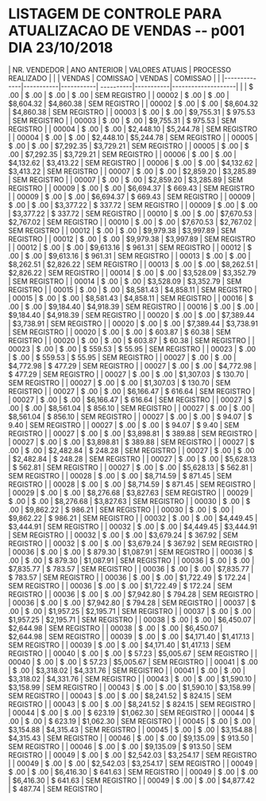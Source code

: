 

# LISTAGEM DE CONTROLE PARA ATUALIZACAO DE VENDAS -- p001 DIA 23/10/2018

| NR. VENDEDOR | ANO ANTERIOR          | VALORES ATUAIS        | PROCESSO REALIZADO |
|              | VENDAS    | COMISSAO  | VENDAS    | COMISSAO  |                    |
|--------------|-----------|-----------| ----------|-----------|--------------------|
|              | $     .00 | $     .00 | $     .00 | $     .00 | SEM REGISTRO       |
|  00002       | $     .00 | $     .00 | $8,604.32 | $4,860.38 | SEM REGISTRO       |
|  00002       | $     .00 | $     .00 | $8,604.32 | $4,860.38 | SEM REGISTRO       |
|  00003       | $     .00 | $     .00 | $9,755.31 | $  975.53 | SEM REGISTRO       |
|  00003       | $     .00 | $     .00 | $9,755.31 | $  975.53 | SEM REGISTRO       |
|  00004       | $     .00 | $     .00 | $2,448.10 | $5,244.78 | SEM REGISTRO       |
|  00004       | $     .00 | $     .00 | $2,448.10 | $5,244.78 | SEM REGISTRO       |
|  00005       | $     .00 | $     .00 | $7,292.35 | $3,729.21 | SEM REGISTRO       |
|  00005       | $     .00 | $     .00 | $7,292.35 | $3,729.21 | SEM REGISTRO       |
|  00006       | $     .00 | $     .00 | $4,132.62 | $3,413.22 | SEM REGISTRO       |
|  00006       | $     .00 | $     .00 | $4,132.62 | $3,413.22 | SEM REGISTRO       |
|  00007       | $     .00 | $     .00 | $2,859.20 | $3,285.89 | SEM REGISTRO       |
|  00007       | $     .00 | $     .00 | $2,859.20 | $3,285.89 | SEM REGISTRO       |
|  00009       | $     .00 | $     .00 | $6,694.37 | $  669.43 | SEM REGISTRO       |
|  00009       | $     .00 | $     .00 | $6,694.37 | $  669.43 | SEM REGISTRO       |
|  00009       | $     .00 | $     .00 | $3,377.22 | $  337.72 | SEM REGISTRO       |
|  00009       | $     .00 | $     .00 | $3,377.22 | $  337.72 | SEM REGISTRO       |
|  00010       | $     .00 | $     .00 | $7,670.53 | $2,767.02 | SEM REGISTRO       |
|  00010       | $     .00 | $     .00 | $7,670.53 | $2,767.02 | SEM REGISTRO       |
|  00012       | $     .00 | $     .00 | $9,979.38 | $3,997.89 | SEM REGISTRO       |
|  00012       | $     .00 | $     .00 | $9,979.38 | $3,997.89 | SEM REGISTRO       |
|  00012       | $     .00 | $     .00 | $9,613.16 | $  961.31 | SEM REGISTRO       |
|  00012       | $     .00 | $     .00 | $9,613.16 | $  961.31 | SEM REGISTRO       |
|  00013       | $     .00 | $     .00 | $8,262.51 | $2,826.22 | SEM REGISTRO       |
|  00013       | $     .00 | $     .00 | $8,262.51 | $2,826.22 | SEM REGISTRO       |
|  00014       | $     .00 | $     .00 | $3,528.09 | $3,352.79 | SEM REGISTRO       |
|  00014       | $     .00 | $     .00 | $3,528.09 | $3,352.79 | SEM REGISTRO       |
|  00015       | $     .00 | $     .00 | $8,581.43 | $4,858.11 | SEM REGISTRO       |
|  00015       | $     .00 | $     .00 | $8,581.43 | $4,858.11 | SEM REGISTRO       |
|  00016       | $     .00 | $     .00 | $9,184.40 | $4,918.39 | SEM REGISTRO       |
|  00016       | $     .00 | $     .00 | $9,184.40 | $4,918.39 | SEM REGISTRO       |
|  00020       | $     .00 | $     .00 | $7,389.44 | $3,738.91 | SEM REGISTRO       |
|  00020       | $     .00 | $     .00 | $7,389.44 | $3,738.91 | SEM REGISTRO       |
|  00020       | $     .00 | $     .00 | $  603.87 | $   60.38 | SEM REGISTRO       |
|  00020       | $     .00 | $     .00 | $  603.87 | $   60.38 | SEM REGISTRO       |
|  00023       | $     .00 | $     .00 | $  559.53 | $   55.95 | SEM REGISTRO       |
|  00023       | $     .00 | $     .00 | $  559.53 | $   55.95 | SEM REGISTRO       |
|  00027       | $     .00 | $     .00 | $4,772.98 | $  477.29 | SEM REGISTRO       |
|  00027       | $     .00 | $     .00 | $4,772.98 | $  477.29 | SEM REGISTRO       |
|  00027       | $     .00 | $     .00 | $1,307.03 | $  130.70 | SEM REGISTRO       |
|  00027       | $     .00 | $     .00 | $1,307.03 | $  130.70 | SEM REGISTRO       |
|  00027       | $     .00 | $     .00 | $6,166.47 | $  616.64 | SEM REGISTRO       |
|  00027       | $     .00 | $     .00 | $6,166.47 | $  616.64 | SEM REGISTRO       |
|  00027       | $     .00 | $     .00 | $8,561.04 | $  856.10 | SEM REGISTRO       |
|  00027       | $     .00 | $     .00 | $8,561.04 | $  856.10 | SEM REGISTRO       |
|  00027       | $     .00 | $     .00 | $   94.07 | $    9.40 | SEM REGISTRO       |
|  00027       | $     .00 | $     .00 | $   94.07 | $    9.40 | SEM REGISTRO       |
|  00027       | $     .00 | $     .00 | $3,898.81 | $  389.88 | SEM REGISTRO       |
|  00027       | $     .00 | $     .00 | $3,898.81 | $  389.88 | SEM REGISTRO       |
|  00027       | $     .00 | $     .00 | $2,482.84 | $  248.28 | SEM REGISTRO       |
|  00027       | $     .00 | $     .00 | $2,482.84 | $  248.28 | SEM REGISTRO       |
|  00027       | $     .00 | $     .00 | $5,628.13 | $  562.81 | SEM REGISTRO       |
|  00027       | $     .00 | $     .00 | $5,628.13 | $  562.81 | SEM REGISTRO       |
|  00028       | $     .00 | $     .00 | $8,714.59 | $  871.45 | SEM REGISTRO       |
|  00028       | $     .00 | $     .00 | $8,714.59 | $  871.45 | SEM REGISTRO       |
|  00029       | $     .00 | $     .00 | $8,276.68 | $3,827.63 | SEM REGISTRO       |
|  00029       | $     .00 | $     .00 | $8,276.68 | $3,827.63 | SEM REGISTRO       |
|  00030       | $     .00 | $     .00 | $9,862.22 | $  986.21 | SEM REGISTRO       |
|  00030       | $     .00 | $     .00 | $9,862.22 | $  986.21 | SEM REGISTRO       |
|  00032       | $     .00 | $     .00 | $4,449.45 | $3,444.91 | SEM REGISTRO       |
|  00032       | $     .00 | $     .00 | $4,449.45 | $3,444.91 | SEM REGISTRO       |
|  00032       | $     .00 | $     .00 | $3,679.24 | $  367.92 | SEM REGISTRO       |
|  00032       | $     .00 | $     .00 | $3,679.24 | $  367.92 | SEM REGISTRO       |
|  00036       | $     .00 | $     .00 | $  879.30 | $1,087.91 | SEM REGISTRO       |
|  00036       | $     .00 | $     .00 | $  879.30 | $1,087.91 | SEM REGISTRO       |
|  00036       | $     .00 | $     .00 | $7,835.77 | $  783.57 | SEM REGISTRO       |
|  00036       | $     .00 | $     .00 | $7,835.77 | $  783.57 | SEM REGISTRO       |
|  00036       | $     .00 | $     .00 | $1,722.49 | $  172.24 | SEM REGISTRO       |
|  00036       | $     .00 | $     .00 | $1,722.49 | $  172.24 | SEM REGISTRO       |
|  00036       | $     .00 | $     .00 | $7,942.80 | $  794.28 | SEM REGISTRO       |
|  00036       | $     .00 | $     .00 | $7,942.80 | $  794.28 | SEM REGISTRO       |
|  00037       | $     .00 | $     .00 | $1,957.25 | $2,195.71 | SEM REGISTRO       |
|  00037       | $     .00 | $     .00 | $1,957.25 | $2,195.71 | SEM REGISTRO       |
|  00038       | $     .00 | $     .00 | $6,450.07 | $2,644.98 | SEM REGISTRO       |
|  00038       | $     .00 | $     .00 | $6,450.07 | $2,644.98 | SEM REGISTRO       |
|  00039       | $     .00 | $     .00 | $4,171.40 | $1,417.13 | SEM REGISTRO       |
|  00039       | $     .00 | $     .00 | $4,171.40 | $1,417.13 | SEM REGISTRO       |
|  00040       | $     .00 | $     .00 | $   57.23 | $5,005.67 | SEM REGISTRO       |
|  00040       | $     .00 | $     .00 | $   57.23 | $5,005.67 | SEM REGISTRO       |
|  00041       | $     .00 | $     .00 | $3,318.02 | $4,331.76 | SEM REGISTRO       |
|  00041       | $     .00 | $     .00 | $3,318.02 | $4,331.76 | SEM REGISTRO       |
|  00043       | $     .00 | $     .00 | $1,590.10 | $3,158.99 | SEM REGISTRO       |
|  00043       | $     .00 | $     .00 | $1,590.10 | $3,158.99 | SEM REGISTRO       |
|  00043       | $     .00 | $     .00 | $8,241.52 | $  824.15 | SEM REGISTRO       |
|  00043       | $     .00 | $     .00 | $8,241.52 | $  824.15 | SEM REGISTRO       |
|  00044       | $     .00 | $     .00 | $  623.19 | $1,062.30 | SEM REGISTRO       |
|  00044       | $     .00 | $     .00 | $  623.19 | $1,062.30 | SEM REGISTRO       |
|  00045       | $     .00 | $     .00 | $3,154.88 | $4,315.43 | SEM REGISTRO       |
|  00045       | $     .00 | $     .00 | $3,154.88 | $4,315.43 | SEM REGISTRO       |
|  00046       | $     .00 | $     .00 | $9,135.09 | $  913.50 | SEM REGISTRO       |
|  00046       | $     .00 | $     .00 | $9,135.09 | $  913.50 | SEM REGISTRO       |
|  00049       | $     .00 | $     .00 | $2,542.03 | $3,254.17 | SEM REGISTRO       |
|  00049       | $     .00 | $     .00 | $2,542.03 | $3,254.17 | SEM REGISTRO       |
|  00049       | $     .00 | $     .00 | $6,416.30 | $  641.63 | SEM REGISTRO       |
|  00049       | $     .00 | $     .00 | $6,416.30 | $  641.63 | SEM REGISTRO       |
|  00049       | $     .00 | $     .00 | $4,877.42 | $  487.74 | SEM REGISTRO       |
